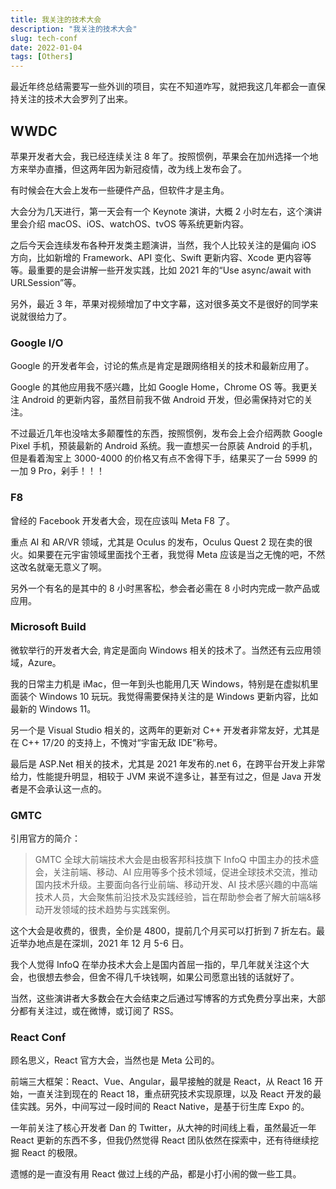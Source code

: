 ```yaml
---
title: 我关注的技术大会
description: "我关注的技术大会"
slug: tech-conf
date: 2022-01-04
tags: [Others]
---
```


最近年终总结需要写一些外训的项目，实在不知道咋写，就把我这几年都会一直保持关注的技术大会罗列了出来。

## WWDC

苹果开发者大会，我已经连续关注 8 年了。按照惯例，苹果会在加州选择一个地方来举办直播，但这两年因为新冠疫情，改为线上发布会了。

有时候会在大会上发布一些硬件产品，但软件才是主角。

大会分为几天进行，第一天会有一个 Keynote 演讲，大概 2 小时左右，这个演讲里会介绍 macOS、iOS、watchOS、tvOS 等系统更新内容。

之后今天会连续发布各种开发类主题演讲，当然，我个人比较关注的是偏向 iOS 方向，比如新增的 Framework、API 变化、Swift 更新内容、Xcode 更内容等等。最重要的是会讲解一些开发实践，比如 2021 年的“Use async/await with URLSession”等。

另外，最近 3 年，苹果对视频增加了中文字幕，这对很多英文不是很好的同学来说就很给力了。

<!-- truncate -->

### Google I/O

Google 的开发者年会，讨论的焦点是肯定是跟网络相关的技术和最新应用了。

Google 的其他应用我不感兴趣，比如 Google Home，Chrome OS 等。我更关注 Android 的更新内容，虽然目前我不做 Android 开发，但必需保持对它的关注。

不过最近几年也没啥太多颠覆性的东西，按照惯例，发布会上会介绍两款 Google Pixel 手机，预装最新的 Android 系统。我一直想买一台原装 Android 的手机，但是看着淘宝上 3000-4000 的价格又有点不舍得下手，结果买了一台 5999 的一加 9 Pro，剁手！！！

### F8

曾经的 Facebook 开发者大会，现在应该叫 Meta F8 了。

重点 AI 和 AR/VR 领域，尤其是 Oculus 的发布，Oculus Quest 2 现在卖的很火。如果要在元宇宙领域里面找个王者，我觉得 Meta 应该是当之无愧的吧，不然这改名就毫无意义了啊。

另外一个有名的是其中的 8 小时黑客松，参会者必需在 8 小时内完成一款产品或应用。

### Microsoft Build

微软举行的开发者大会, 肯定是面向 Windows 相关的技术了。当然还有云应用领域，Azure。

我的日常主力机是 iMac，但一年到头也能用几天 Windows，特别是在虚拟机里面装个 Windows 10 玩玩。我觉得需要保持关注的是 Windows 更新内容，比如最新的 Windows 11。

另一个是 Visual Studio 相关的，这两年的更新对 C++ 开发者非常友好，尤其是在 C++ 17/20 的支持上，不愧对“宇宙无敌 IDE”称号。

最后是 ASP.Net 相关的技术，尤其是 2021 年发布的.net 6，在跨平台开发上非常给力，性能提升明显，相较于 JVM 来说不遑多让，甚至有过之，但是 Java 开发者是不会承认这一点的。

### GMTC

引用官方的简介：

> GMTC 全球大前端技术大会是由极客邦科技旗下 InfoQ 中国主办的技术盛会，关注前端、移动、AI 应用等多个技术领域，促进全球技术交流，推动国内技术升级。主要面向各行业前端、移动开发、AI 技术感兴趣的中高端技术人员，大会聚焦前沿技术及实践经验，旨在帮助参会者了解大前端&移动开发领域的技术趋势与实践案例。

这个大会是收费的，很贵，全价是 4800，提前几个月买可以打折到 7 折左右。最近举办地点是在深圳，2021 年 12 月 5-6 日。

我个人觉得 InfoQ 在举办技术大会上是国内首屈一指的，早几年就关注这个大会，也很想去参会，但舍不得几千块钱啊，如果公司愿意出钱的话就好了。

当然，这些演讲者大多数会在大会结束之后通过写博客的方式免费分享出来，大部分都有关注过，或在微博，或订阅了 RSS。

### React Conf

顾名思义，React 官方大会，当然也是 Meta 公司的。

前端三大框架：React、Vue、Angular，最早接触的就是 React，从 React 16 开始，一直关注到现在的 React 18，重点研究技术实现原理，以及 React 开发的最佳实践。另外，中间写过一段时间的 React Native，是基于衍生库 Expo 的。

一年前关注了核心开发者 Dan 的 Twitter，从大神的时间线上看，虽然最近一年 React 更新的东西不多，但我仍然觉得 React 团队依然在探索中，还有待继续挖掘 React 的极限。

遗憾的是一直没有用 React 做过上线的产品，都是小打小闹的做一些工具。
